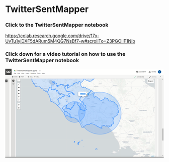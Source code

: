 # TwitterSentMapper
### Click to the TwitterSentMapper notebook
https://colab.research.google.com/drive/17x-UvTu1yiDXF5dARum5M4QG7NsBf7-w#scrollTo=Z3PGOiIF1Nib
### Click down for a video tutorial on how to use the TwitterSentMapper notebook 
[![VIDEO TUTORIAL ON HOW TO USE THE NOTEBOOK](README_data/youtube_image.png)](https://www.youtube.com/watch?v=6Wy8sp3H8Xo)
